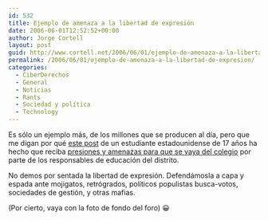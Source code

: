 ```yaml
---
id: 532
title: Ejemplo de amenaza a la libertad de expresión
date: 2006-06-01T12:52:52+00:00
author: Jorge Cortell
layout: post
guid: http://www.cortell.net/2006/06/01/ejemplo-de-amenaza-a-la-libertad-de-expresion/
permalink: /2006/06/01/ejemplo-de-amenaza-a-la-libertad-de-expresion/
categories:
  - CiberDerechos
  - General
  - Noticias
  - Rants
  - Sociedad y polí­tica
  - Technology
---
```

Es sólo un ejemplo más, de los millones que se producen al dí­a, pero que me digan por qué <a target="_blank" title="Post" href="http://www.xanga.com/Heckler3672bro/480037233/item.html">este post</a> de un estudiante estadounidense de 17 años ha hecho que reciba <a target="_blank" title="noticia presiones post" href="http://www.suntimes.com/output/news/internet23.html">presiones y amenazas para que se vaya del colegio</a> por parte de los responsables de educación del distrito.

No demos por sentada la libertad de expresión. Defendámosla a capa y espada ante mojigatos, retrógrados, polí­ticos populistas busca-votos, sociedades de gestión, y otras mafias.
  
(Por cierto, vaya con la foto de fondo del foro) 😀